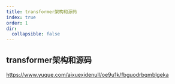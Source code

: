 ```yaml
---
title: transformer架构和源码
index: true
order: 1
dir:
  collapsible: false
---
```



##  transformer架构和源码


<https://www.yuque.com/aixuexidenull/oe9u1k/fbguodrbqmblgeka>